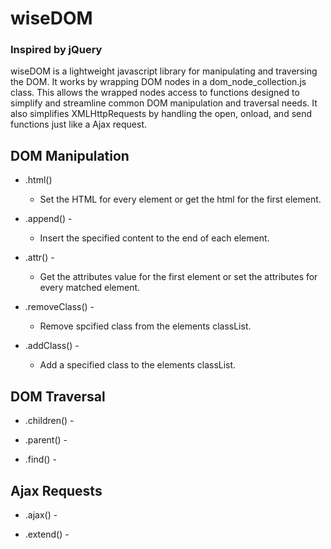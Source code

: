 # wiseDOM

### Inspired by jQuery

wiseDOM is a lightweight javascript library for manipulating and traversing the DOM. It works by wrapping DOM nodes in a dom_node_collection.js class. This allows the wrapped nodes access to functions designed to simplify and streamline common DOM manipulation and traversal needs. It also simplifies XMLHttpRequests by handling the open, onload, and send functions just like a Ajax request.


## DOM Manipulation

- .html()
  * Set the HTML for every element or get the html for the first element.

- .append() -
  * Insert the specified content to the end of each element.

- .attr() -
  * Get the attributes value for the first element or set the attributes for every matched element.

- .removeClass() -
  * Remove spcified class from the elements classList.

- .addClass() -
  * Add a specified class to the elements classList.

## DOM Traversal

- .children() -

- .parent() -

- .find() -

## Ajax Requests

- .ajax() -

- .extend() -
